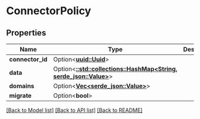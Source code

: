 # ConnectorPolicy

## Properties

Name | Type | Description | Notes
------------ | ------------- | ------------- | -------------
**connector_id** | Option<[**uuid::Uuid**](uuid::Uuid.md)> |  | [optional]
**data** | Option<[**::std::collections::HashMap<String, serde_json::Value>**](serde_json::Value.md)> |  | [optional]
**domains** | Option<[**Vec<serde_json::Value>**](serde_json::Value.md)> |  | [optional]
**migrate** | Option<**bool**> |  | [optional]

[[Back to Model list]](../README.md#documentation-for-models) [[Back to API list]](../README.md#documentation-for-api-endpoints) [[Back to README]](../README.md)


